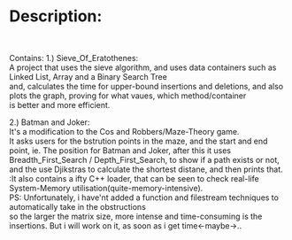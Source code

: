 <head>
<title>DataStructure Projects</title>
</head>
<body>
<h1>Description:</h1>
<br>
<p>
Contains:
1.) Sieve_Of_Eratothenes:<br>A project that uses the sieve algorithm, and uses data containers such as Linked List, Array and a Binary Search Tree<br>and, calculates the time for upper-bound insertions and deletions, and also plots the graph, proving for what vaues, which method/container<br>is better and more efficient.

2.) Batman and Joker:<br>
It's a modification to the Cos and Robbers/Maze-Theory game.<br>It asks users for the bstrution points in the maze, and the start and end point, ie. The position for Batman and Joker, after this it uses Breadth_First_Search / Depth_First_Search, to show if a path exists or not, and the use Djikstras to calculate the shortest distane, and then prints that.
<br>:It also contains a ifty C++ loader, that can be seen to check real-life System-Memory utilisation(quite-memory-intensive).
<br>PS: Unfortunately, i have'nt added a function and filestream techniques to automatically take in the obstructions<br>so the larger the matrix size, more intense and time-consuming is the insertions. But i will work on it, as soon as i get time<-maybe->..
</p>
</body>